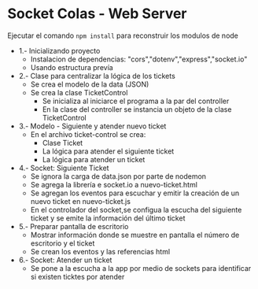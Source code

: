 # Socket Colas - Web Server

Ejecutar el comando ```npm install``` para reconstruir los modulos de node

- 1.- Inicializando proyecto
    -  Instalacion de dependencias: "cors","dotenv","express","socket.io"
    -  Usando estructura prevía
- 2.- Clase para centralizar la lógica de los tickets
    - Se crea el modelo de la data (JSON)
    - Se crea la clase TicketControl
      - Se inicializa al iniciarce el programa a la par del controller
      - En la clase del controller se instancia un objeto de la clase TicketControl
- 3.- Modelo - Siguiente y atender nuevo ticket
    - En el archivo ticket-control se crea:
      - Clase Ticket
      - La lógica para atender el siguiente ticket
      - La lógica para atender un ticket
- 4.-  Socket: Siguiente Ticket
    - Se ignora la carga de data.json por parte de nodemon
    - Se agrega la librería e socket.io a nuevo-ticket.html
    - Se agregan los eventos para escuchar y emitir la creación de un nuevo ticket en nuevo-ticket.js
    - En el controlador del socket,se configua la escucha del siguiente ticket y se emite la información del último ticket
- 5.- Preparar pantalla de escritorio
    - Mostrar información donde se muestre en pantalla el número de escritorio y el ticket
    - Se crean los eventos y las referencias html
- 6.- Socket: Atender un ticket
    - Se pone a la escucha a la app por medio de sockets para identificar si existen ticktes por atender
